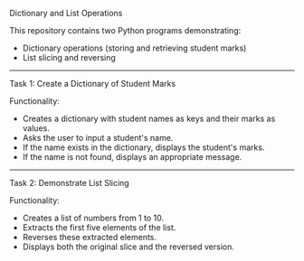 Dictionary and List Operations

This repository contains two Python programs demonstrating:

- Dictionary operations (storing and retrieving student marks)
- List slicing and reversing

---

Task 1: Create a Dictionary of Student Marks

Functionality:
- Creates a dictionary with student names as keys and their marks as values.
- Asks the user to input a student's name.
- If the name exists in the dictionary, displays the student's marks.
- If the name is not found, displays an appropriate message.

---

Task 2: Demonstrate List Slicing

Functionality:
- Creates a list of numbers from 1 to 10.
- Extracts the first five elements of the list.
- Reverses these extracted elements.
- Displays both the original slice and the reversed version.
